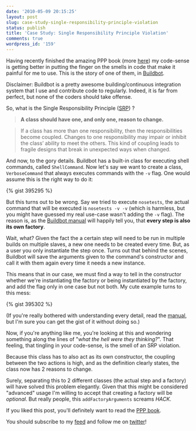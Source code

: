 ```yaml
---
date: '2010-05-09 20:15:25'
layout: post
slug: case-study-single-responsibility-principle-violation
status: publish
title: 'Case Study: Single Responsibility Principle Violation'
comments: true
wordpress_id: '159'
---
```


Having recently finished the amazing PPP book (more [here](/2010/05/02/agile-software-development-you-will-never-code-the-same-again/)) my code-sense is getting better in putting the finger on the smells in code that make it painful for me to use. This is the story of one of them, in [Buildbot](http://buildbot.net/).

Disclaimer: Buildbot is a pretty awesome building/continuous integration system that I use and contribute code to regularly. Indeed, it is far from perfect, but none of the coders should take offense.

So, what is the Single Responsibility Principle ([SRP](http://bit.ly/bs003B)) ?


> **A class should have one, and only one, reason to change.**

> 
> If a class has more than one responsibility, then the responsibilities become coupled. Changes to one responsibility may impair or inhibit the class’ ability to meet the others. This kind of coupling leads to fragile designs that break in unexpected ways when changed.

And now, to the gory details. Buildbot has a built-in class for executing shell commands, called `ShellCommand`. Now let's say we want to create a class, `VerboseCommand` that always executes commands with the `-v` flag. One would assume this is the right way to do it:

{% gist 395295 %}


But this turns out to be wrong. Say we tried to execute `nosetests`, the actual command that will be executed is `nosetests -v -v` (which is harmless, but you might have guessed my real use-case wasn't adding the `-v` flag).  The reason is, as the [Buildbot manual](http://djmitche.github.com/buildbot/docs/0.7.12/#Writing-BuildStep-Constructors) will happily tell you, that **every step is also its own factory**.
 
Wait, what? Given the fact the a certain step will need to be run in multiple builds on multiple slaves, a new one needs to be created every time. But, as a user you only instantiate the step once. Turns out that behind the scenes, Buildbot will save the arguments given to the command's constructor and call it with them again every time it needs a new instance.
 
This means that in our case, we must find a way to tell in the constructor whether we're instantiating the factory or being instantiated by the factory, and add the flag only in one case but not both. My cute example turns to this mess:  

{% gist 395302 %}

(If you're really bothered with understanding every detail, read the [manual](http://djmitche.github.com/buildbot/docs/0.7.12/#Writing-BuildStep-Constructors), but I'm sure you can get the gist of it without doing so.)

Now, if you're anything like me, you're looking at this and wondering something along the lines of "_what the hell were they thinking?_". That feeling, that tingling in your code-sense, is the smell of an SRP violation.

Because this class has to also act as its own constructor, the coupling between the two actions is high, and as the definition clearly states, the class now has 2 reasons to change.

Surely, separating this to 2 different classes (the actual step and a factory) will have solved this problem elegantly. Given that this might be considered "advanced" usage I'm willing to accept that creating a factory will be _optional_. But really people, this `addFactoryArguments` screams _HACK_.

If you liked this post, you'll definitely want to read the [PPP book](/2010/05/02/agile-software-development-you-will-never-code-the-same-again/).

You should subscribe to my [feed](http://feeds.feedburner.com/TheCodeDump) and follow me on [twitter](http://twitter.com/avivby)!
